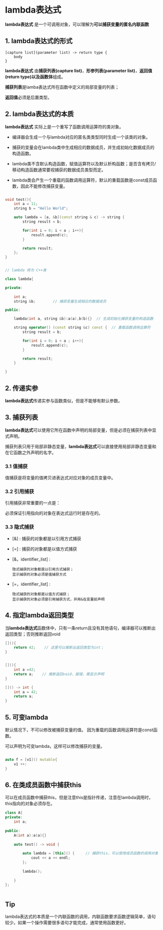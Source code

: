 # lambda表达式

**lambda表达式** 是一个可调用对象，可以理解为**可以捕获变量的匿名内联函数**


## 1. lambda表达式的形式

```
[capture list](parameter list) -> return type {
    body
}
```

**lambda表达式** 由**捕获列表(capture list)**，**形参列表(parameter list)**，**返回值(return type)**以及**函数体**组成。

**捕获列表**是lamba表达式所在函数中定义的局部变量的列表；

**返回值**必须是后置类型。

## 2. lambda表达式的本质

**lambda表达式** 实际上是一个重写了函数调用运算符的类对象。

- 编译器会生成一个与lambda对应的匿名类类型同时生成一个该类的对象。

- 捕获的变量会在lambda类中生成相应的数据成员，并生成初始化数据成员的构造函数。

- lambda类不含默认构造函数，赋值运算符以及默认析构函数；是否含有拷贝/移动构造函数通常要视捕获的数据成员类型而定。

- lambda类会产生一个重载的函数调用运算符，默认的重载函数是const成员函数，因此不能修改捕获变量。


```c++

void test(){
    int a = 11;
    string b = "Hello World";

    auto lambda = [a, &b](const string & c) -> string {
        string result = b;

        for(int i = 0; i < a ; i++){
            result.append(c);
        }

        return result;
    };
}


// lambda 转为 C++类

class lambda{

private:
    
    int a;
    string &b;        // 捕获变量生成相应的数据成员

public:

    lambda(int a, string &b):a(a),b(b){}  // 生成初始化捕获变量的构造函数

    string operator() (const string &c) const {  // 重载函数调用运算符
        string result = b;

        for(int i = 0; i < a ; i++){
            result.append(c);
        }

        return result;
    }

}


```



## 2. 传递实参

**lambda表达式**传递实参与函数类似，但是不能够有默认参数。

## 3. 捕获列表

**lambda表达式**可以使用它所在函数中声明的局部变量，但是必须在捕获列表中显式声明。

捕获列表只用于局部非静态变量，**lambda表达式**可以直接使用局部非静态变量和在它函数之外声明的名字。

### 3.1 值捕获

值捕获是将变量的值拷贝进表达式对应对象的成员变量中。

### 3.2 引用捕获

引用捕获非常重要的一点是：

必须保证引用指向的对象在表达式运行时是存在的。

### 3.3 隐式捕获

- [&]  : 捕获的对象都是以引用方式捕获

- [=]  : 捕获的对象都是以值方式捕获

- [&，identifier_list] : 
  
      隐式捕获的对象都是以引用方式捕获；
      显示捕获的对象必须是值捕获方式

- [=，identifier_list] : 
  
      隐式捕获的对象都是以值方式捕获；
      显示捕获的对象必须是引用捕获方式，并用&在变量前声明

## 4. 指定lambda返回类型

当**lambda表达式**函数体中，只有一条return且没有其他语句，编译器可以推断出返回类型；否则推断返回void

```c++
[](){
    return 42;    // 这里可以推断出返回类型为int；
}


[](){
    int a =42;
    return a;    // 推断返回void，报错，需显示声明
}

[]() -> int {
    int a = 42;
    return a;
}


```


## 5. 可变lambda

默认情况下，不可以修改被捕获变量的值。
因为重载的函数调用运算符是const函数。

可以声明为可变lambda，这样可以修改捕获的变量。

```c++

auto f = [v1]() mutable{
    v1 ++:
}
```

## 6. 在类成员函数中捕获this

可以在成员函数中捕获this，但是注意this是指针传递，注意在lambda调用时，this指向的对象必须存在。

```c++
class A{
private:
    int a;
    
public:
    A(int a):a(a){}
    
    auto test() -> void {           
        
        auto lambda = [this]() {     // 捕获this，可以使用成员函数的调用对象
            cout << a << endl;
        };
        
        lambda();
        
    }
};



```


## Tip

lambda表达式的本质是一个内联函数的调用，内联函数要求函数逻辑简单，语句较少。如果一个操作需要很多语句才能完成，通常使用函数更好。

    






